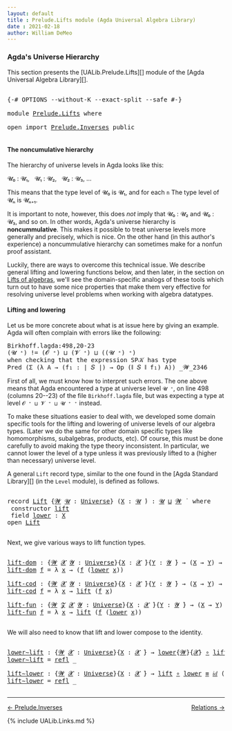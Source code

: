 ```yaml
---
layout: default
title : Prelude.Lifts module (Agda Universal Algebra Library)
date : 2021-02-18
author: William DeMeo
---
```


### <a id="agdas-universe-hierarchy">Agda's Universe Hierarchy</a>

This section presents the [UALib.Prelude.Lifts][] module of the [Agda Universal Algebra Library][].

<pre class="Agda">

<a id="311" class="Symbol">{-#</a> <a id="315" class="Keyword">OPTIONS</a> <a id="323" class="Pragma">--without-K</a> <a id="335" class="Pragma">--exact-split</a> <a id="349" class="Pragma">--safe</a> <a id="356" class="Symbol">#-}</a>

<a id="361" class="Keyword">module</a> <a id="368" href="Prelude.Lifts.html" class="Module">Prelude.Lifts</a> <a id="382" class="Keyword">where</a>

<a id="389" class="Keyword">open</a> <a id="394" class="Keyword">import</a> <a id="401" href="Prelude.Inverses.html" class="Module">Prelude.Inverses</a> <a id="418" class="Keyword">public</a>

</pre>

#### The noncumulative hierarchy

The hierarchy of universe levels in Agda looks like this:

𝓤₀ : 𝓤₁, &nbsp; 𝓤₁ : 𝓤₂, &nbsp; 𝓤₂ : 𝓤₃, …

This means that the type level of 𝓤₀ is 𝓤₁, and for each `n` The type level of 𝓤ₙ is 𝓤ₙ₊₁.

It is important to note, however, this does *not* imply that 𝓤₀ : 𝓤₂ and 𝓤₀ : 𝓤₃, and so on.  In other words, Agda's universe hierarchy is **noncummulative**.  This makes it possible to treat universe levels more generally and precisely, which is nice. On the other hand (in this author's experience) a noncummulative hierarchy can sometimes make for a nonfun proof assistant.

Luckily, there are ways to overcome this technical issue. We describe general lifting and lowering functions below, and then later, in the section on [Lifts of algebras](https://ualib.gitlab.io/Algebras.Algebras.html#lifts-of-algebras), we'll see the domain-specific analogs of these tools which turn out to have some nice properties that make them very effective for resolving universe level problems when working with algebra datatypes.

#### Lifting and lowering

Let us be more concrete about what is at issue here by giving an example. Agda will often complain with errors like the following:

<samp>
Birkhoff.lagda:498,20-23 <br>
(𝓤 ⁺) != (𝓞 ⁺) ⊔ (𝓥 ⁺) ⊔ ((𝓤 ⁺) ⁺) <br>
when checking that the expression SP𝒦 has type <br>
Pred (Σ (λ A → (f₁ : ∣ 𝑆 ∣) → Op (∥ 𝑆 ∥ f₁) A)) _𝓦_2346 <br>
</samp>

First of all, we must know how to interpret such errors. The one above means that Agda encountered a type at universe level `𝓤 ⁺`, on line 498 (columns 20--23) of the file `Birkhoff.lagda` file, but was expecting a type at level `𝓞 ⁺ ⊔ 𝓥 ⁺ ⊔ 𝓤 ⁺ ⁺` instead.

To make these situations easier to deal with, we developed some domain specific tools for the lifting and lowering of universe levels of our algebra types. (Later we do the same for other domain specific types like homomorphisms, subalgebras, products, etc).  Of course, this must be done carefully to avoid making the type theory inconsistent.  In particular, we cannot lower the level of a type unless it was previously lifted to a (higher than necessary) universe level.

A general `Lift` record type, similar to the one found in the [Agda Standard Library][] (in the `Level` module), is defined as follows.

<pre class="Agda">

<a id="2728" class="Keyword">record</a> <a id="Lift"></a><a id="2735" href="Prelude.Lifts.html#2735" class="Record">Lift</a> <a id="2740" class="Symbol">{</a><a id="2741" href="Prelude.Lifts.html#2741" class="Bound">𝓦</a> <a id="2743" href="Prelude.Lifts.html#2743" class="Bound">𝓤</a> <a id="2745" class="Symbol">:</a> <a id="2747" href="Agda.Primitive.html#423" class="Postulate">Universe</a><a id="2755" class="Symbol">}</a> <a id="2757" class="Symbol">(</a><a id="2758" href="Prelude.Lifts.html#2758" class="Bound">X</a> <a id="2760" class="Symbol">:</a> <a id="2762" href="Prelude.Lifts.html#2743" class="Bound">𝓤</a> <a id="2764" href="Universes.html#403" class="Function Operator">̇</a><a id="2765" class="Symbol">)</a> <a id="2767" class="Symbol">:</a> <a id="2769" href="Prelude.Lifts.html#2743" class="Bound">𝓤</a> <a id="2771" href="Agda.Primitive.html#636" class="Primitive Operator">⊔</a> <a id="2773" href="Prelude.Lifts.html#2741" class="Bound">𝓦</a> <a id="2775" href="Universes.html#403" class="Function Operator">̇</a>  <a id="2778" class="Keyword">where</a>
 <a id="2785" class="Keyword">constructor</a> <a id="lift"></a><a id="2797" href="Prelude.Lifts.html#2797" class="InductiveConstructor">lift</a>
 <a id="2803" class="Keyword">field</a> <a id="Lift.lower"></a><a id="2809" href="Prelude.Lifts.html#2809" class="Field">lower</a> <a id="2815" class="Symbol">:</a> <a id="2817" href="Prelude.Lifts.html#2758" class="Bound">X</a>
<a id="2819" class="Keyword">open</a> <a id="2824" href="Prelude.Lifts.html#2735" class="Module">Lift</a>

</pre>

Next, we give various ways to lift function types.

<pre class="Agda">

<a id="lift-dom"></a><a id="2908" href="Prelude.Lifts.html#2908" class="Function">lift-dom</a> <a id="2917" class="Symbol">:</a> <a id="2919" class="Symbol">{</a><a id="2920" href="Prelude.Lifts.html#2920" class="Bound">𝓦</a> <a id="2922" href="Prelude.Lifts.html#2922" class="Bound">𝓧</a> <a id="2924" href="Prelude.Lifts.html#2924" class="Bound">𝓨</a> <a id="2926" class="Symbol">:</a> <a id="2928" href="Agda.Primitive.html#423" class="Postulate">Universe</a><a id="2936" class="Symbol">}{</a><a id="2938" href="Prelude.Lifts.html#2938" class="Bound">X</a> <a id="2940" class="Symbol">:</a> <a id="2942" href="Prelude.Lifts.html#2922" class="Bound">𝓧</a> <a id="2944" href="Universes.html#403" class="Function Operator">̇</a><a id="2945" class="Symbol">}{</a><a id="2947" href="Prelude.Lifts.html#2947" class="Bound">Y</a> <a id="2949" class="Symbol">:</a> <a id="2951" href="Prelude.Lifts.html#2924" class="Bound">𝓨</a> <a id="2953" href="Universes.html#403" class="Function Operator">̇</a><a id="2954" class="Symbol">}</a> <a id="2956" class="Symbol">→</a> <a id="2958" class="Symbol">(</a><a id="2959" href="Prelude.Lifts.html#2938" class="Bound">X</a> <a id="2961" class="Symbol">→</a> <a id="2963" href="Prelude.Lifts.html#2947" class="Bound">Y</a><a id="2964" class="Symbol">)</a> <a id="2966" class="Symbol">→</a> <a id="2968" class="Symbol">(</a><a id="2969" href="Prelude.Lifts.html#2735" class="Record">Lift</a><a id="2973" class="Symbol">{</a><a id="2974" href="Prelude.Lifts.html#2920" class="Bound">𝓦</a><a id="2975" class="Symbol">}{</a><a id="2977" href="Prelude.Lifts.html#2922" class="Bound">𝓧</a><a id="2978" class="Symbol">}</a> <a id="2980" href="Prelude.Lifts.html#2938" class="Bound">X</a> <a id="2982" class="Symbol">→</a> <a id="2984" href="Prelude.Lifts.html#2947" class="Bound">Y</a><a id="2985" class="Symbol">)</a>
<a id="2987" href="Prelude.Lifts.html#2908" class="Function">lift-dom</a> <a id="2996" href="Prelude.Lifts.html#2996" class="Bound">f</a> <a id="2998" class="Symbol">=</a> <a id="3000" class="Symbol">λ</a> <a id="3002" href="Prelude.Lifts.html#3002" class="Bound">x</a> <a id="3004" class="Symbol">→</a> <a id="3006" class="Symbol">(</a><a id="3007" href="Prelude.Lifts.html#2996" class="Bound">f</a> <a id="3009" class="Symbol">(</a><a id="3010" href="Prelude.Lifts.html#2809" class="Field">lower</a> <a id="3016" href="Prelude.Lifts.html#3002" class="Bound">x</a><a id="3017" class="Symbol">))</a>

<a id="lift-cod"></a><a id="3021" href="Prelude.Lifts.html#3021" class="Function">lift-cod</a> <a id="3030" class="Symbol">:</a> <a id="3032" class="Symbol">{</a><a id="3033" href="Prelude.Lifts.html#3033" class="Bound">𝓦</a> <a id="3035" href="Prelude.Lifts.html#3035" class="Bound">𝓧</a> <a id="3037" href="Prelude.Lifts.html#3037" class="Bound">𝓨</a> <a id="3039" class="Symbol">:</a> <a id="3041" href="Agda.Primitive.html#423" class="Postulate">Universe</a><a id="3049" class="Symbol">}{</a><a id="3051" href="Prelude.Lifts.html#3051" class="Bound">X</a> <a id="3053" class="Symbol">:</a> <a id="3055" href="Prelude.Lifts.html#3035" class="Bound">𝓧</a> <a id="3057" href="Universes.html#403" class="Function Operator">̇</a><a id="3058" class="Symbol">}{</a><a id="3060" href="Prelude.Lifts.html#3060" class="Bound">Y</a> <a id="3062" class="Symbol">:</a> <a id="3064" href="Prelude.Lifts.html#3037" class="Bound">𝓨</a> <a id="3066" href="Universes.html#403" class="Function Operator">̇</a><a id="3067" class="Symbol">}</a> <a id="3069" class="Symbol">→</a> <a id="3071" class="Symbol">(</a><a id="3072" href="Prelude.Lifts.html#3051" class="Bound">X</a> <a id="3074" class="Symbol">→</a> <a id="3076" href="Prelude.Lifts.html#3060" class="Bound">Y</a><a id="3077" class="Symbol">)</a> <a id="3079" class="Symbol">→</a> <a id="3081" class="Symbol">(</a><a id="3082" href="Prelude.Lifts.html#3051" class="Bound">X</a> <a id="3084" class="Symbol">→</a> <a id="3086" href="Prelude.Lifts.html#2735" class="Record">Lift</a><a id="3090" class="Symbol">{</a><a id="3091" href="Prelude.Lifts.html#3033" class="Bound">𝓦</a><a id="3092" class="Symbol">}{</a><a id="3094" href="Prelude.Lifts.html#3037" class="Bound">𝓨</a><a id="3095" class="Symbol">}</a> <a id="3097" href="Prelude.Lifts.html#3060" class="Bound">Y</a><a id="3098" class="Symbol">)</a>
<a id="3100" href="Prelude.Lifts.html#3021" class="Function">lift-cod</a> <a id="3109" href="Prelude.Lifts.html#3109" class="Bound">f</a> <a id="3111" class="Symbol">=</a> <a id="3113" class="Symbol">λ</a> <a id="3115" href="Prelude.Lifts.html#3115" class="Bound">x</a> <a id="3117" class="Symbol">→</a> <a id="3119" href="Prelude.Lifts.html#2797" class="InductiveConstructor">lift</a> <a id="3124" class="Symbol">(</a><a id="3125" href="Prelude.Lifts.html#3109" class="Bound">f</a> <a id="3127" href="Prelude.Lifts.html#3115" class="Bound">x</a><a id="3128" class="Symbol">)</a>

<a id="lift-fun"></a><a id="3131" href="Prelude.Lifts.html#3131" class="Function">lift-fun</a> <a id="3140" class="Symbol">:</a> <a id="3142" class="Symbol">{</a><a id="3143" href="Prelude.Lifts.html#3143" class="Bound">𝓦</a> <a id="3145" href="Prelude.Lifts.html#3145" class="Bound">𝓩</a> <a id="3147" href="Prelude.Lifts.html#3147" class="Bound">𝓧</a> <a id="3149" href="Prelude.Lifts.html#3149" class="Bound">𝓨</a> <a id="3151" class="Symbol">:</a> <a id="3153" href="Agda.Primitive.html#423" class="Postulate">Universe</a><a id="3161" class="Symbol">}{</a><a id="3163" href="Prelude.Lifts.html#3163" class="Bound">X</a> <a id="3165" class="Symbol">:</a> <a id="3167" href="Prelude.Lifts.html#3147" class="Bound">𝓧</a> <a id="3169" href="Universes.html#403" class="Function Operator">̇</a><a id="3170" class="Symbol">}{</a><a id="3172" href="Prelude.Lifts.html#3172" class="Bound">Y</a> <a id="3174" class="Symbol">:</a> <a id="3176" href="Prelude.Lifts.html#3149" class="Bound">𝓨</a> <a id="3178" href="Universes.html#403" class="Function Operator">̇</a><a id="3179" class="Symbol">}</a> <a id="3181" class="Symbol">→</a> <a id="3183" class="Symbol">(</a><a id="3184" href="Prelude.Lifts.html#3163" class="Bound">X</a> <a id="3186" class="Symbol">→</a> <a id="3188" href="Prelude.Lifts.html#3172" class="Bound">Y</a><a id="3189" class="Symbol">)</a> <a id="3191" class="Symbol">→</a> <a id="3193" class="Symbol">(</a><a id="3194" href="Prelude.Lifts.html#2735" class="Record">Lift</a><a id="3198" class="Symbol">{</a><a id="3199" href="Prelude.Lifts.html#3143" class="Bound">𝓦</a><a id="3200" class="Symbol">}{</a><a id="3202" href="Prelude.Lifts.html#3147" class="Bound">𝓧</a><a id="3203" class="Symbol">}</a> <a id="3205" href="Prelude.Lifts.html#3163" class="Bound">X</a> <a id="3207" class="Symbol">→</a> <a id="3209" href="Prelude.Lifts.html#2735" class="Record">Lift</a><a id="3213" class="Symbol">{</a><a id="3214" href="Prelude.Lifts.html#3145" class="Bound">𝓩</a><a id="3215" class="Symbol">}{</a><a id="3217" href="Prelude.Lifts.html#3149" class="Bound">𝓨</a><a id="3218" class="Symbol">}</a> <a id="3220" href="Prelude.Lifts.html#3172" class="Bound">Y</a><a id="3221" class="Symbol">)</a>
<a id="3223" href="Prelude.Lifts.html#3131" class="Function">lift-fun</a> <a id="3232" href="Prelude.Lifts.html#3232" class="Bound">f</a> <a id="3234" class="Symbol">=</a> <a id="3236" class="Symbol">λ</a> <a id="3238" href="Prelude.Lifts.html#3238" class="Bound">x</a> <a id="3240" class="Symbol">→</a> <a id="3242" href="Prelude.Lifts.html#2797" class="InductiveConstructor">lift</a> <a id="3247" class="Symbol">(</a><a id="3248" href="Prelude.Lifts.html#3232" class="Bound">f</a> <a id="3250" class="Symbol">(</a><a id="3251" href="Prelude.Lifts.html#2809" class="Field">lower</a> <a id="3257" href="Prelude.Lifts.html#3238" class="Bound">x</a><a id="3258" class="Symbol">))</a>

</pre>

We will also need to know that lift and lower compose to the identity.

<pre class="Agda">

<a id="lower∼lift"></a><a id="3360" href="Prelude.Lifts.html#3360" class="Function">lower∼lift</a> <a id="3371" class="Symbol">:</a> <a id="3373" class="Symbol">{</a><a id="3374" href="Prelude.Lifts.html#3374" class="Bound">𝓦</a> <a id="3376" href="Prelude.Lifts.html#3376" class="Bound">𝓧</a> <a id="3378" class="Symbol">:</a> <a id="3380" href="Agda.Primitive.html#423" class="Postulate">Universe</a><a id="3388" class="Symbol">}{</a><a id="3390" href="Prelude.Lifts.html#3390" class="Bound">X</a> <a id="3392" class="Symbol">:</a> <a id="3394" href="Prelude.Lifts.html#3376" class="Bound">𝓧</a> <a id="3396" href="Universes.html#403" class="Function Operator">̇</a><a id="3397" class="Symbol">}</a> <a id="3399" class="Symbol">→</a> <a id="3401" href="Prelude.Lifts.html#2809" class="Field">lower</a><a id="3406" class="Symbol">{</a><a id="3407" href="Prelude.Lifts.html#3374" class="Bound">𝓦</a><a id="3408" class="Symbol">}{</a><a id="3410" href="Prelude.Lifts.html#3376" class="Bound">𝓧</a><a id="3411" class="Symbol">}</a> <a id="3413" href="MGS-MLTT.html#3813" class="Function Operator">∘</a> <a id="3415" href="Prelude.Lifts.html#2797" class="InductiveConstructor">lift</a> <a id="3420" href="Prelude.Equality.html#1231" class="Datatype Operator">≡</a> <a id="3422" href="MGS-MLTT.html#3778" class="Function">𝑖𝑑</a> <a id="3425" href="Prelude.Lifts.html#3390" class="Bound">X</a>
<a id="3427" href="Prelude.Lifts.html#3360" class="Function">lower∼lift</a> <a id="3438" class="Symbol">=</a> <a id="3440" href="Prelude.Equality.html#1413" class="InductiveConstructor">refl</a> <a id="3445" class="Symbol">_</a>

<a id="lift∼lower"></a><a id="3448" href="Prelude.Lifts.html#3448" class="Function">lift∼lower</a> <a id="3459" class="Symbol">:</a> <a id="3461" class="Symbol">{</a><a id="3462" href="Prelude.Lifts.html#3462" class="Bound">𝓦</a> <a id="3464" href="Prelude.Lifts.html#3464" class="Bound">𝓧</a> <a id="3466" class="Symbol">:</a> <a id="3468" href="Agda.Primitive.html#423" class="Postulate">Universe</a><a id="3476" class="Symbol">}{</a><a id="3478" href="Prelude.Lifts.html#3478" class="Bound">X</a> <a id="3480" class="Symbol">:</a> <a id="3482" href="Prelude.Lifts.html#3464" class="Bound">𝓧</a> <a id="3484" href="Universes.html#403" class="Function Operator">̇</a><a id="3485" class="Symbol">}</a> <a id="3487" class="Symbol">→</a> <a id="3489" href="Prelude.Lifts.html#2797" class="InductiveConstructor">lift</a> <a id="3494" href="MGS-MLTT.html#3813" class="Function Operator">∘</a> <a id="3496" href="Prelude.Lifts.html#2809" class="Field">lower</a> <a id="3502" href="Prelude.Equality.html#1231" class="Datatype Operator">≡</a> <a id="3504" href="MGS-MLTT.html#3778" class="Function">𝑖𝑑</a> <a id="3507" class="Symbol">(</a><a id="3508" href="Prelude.Lifts.html#2735" class="Record">Lift</a><a id="3512" class="Symbol">{</a><a id="3513" href="Prelude.Lifts.html#3462" class="Bound">𝓦</a><a id="3514" class="Symbol">}{</a><a id="3516" href="Prelude.Lifts.html#3464" class="Bound">𝓧</a><a id="3517" class="Symbol">}</a> <a id="3519" href="Prelude.Lifts.html#3478" class="Bound">X</a><a id="3520" class="Symbol">)</a>
<a id="3522" href="Prelude.Lifts.html#3448" class="Function">lift∼lower</a> <a id="3533" class="Symbol">=</a> <a id="3535" href="Prelude.Equality.html#1413" class="InductiveConstructor">refl</a> <a id="3540" class="Symbol">_</a>

</pre>


---------------

[← Prelude.Inverses](Prelude.Inverses.html)
<span style="float:right;">[Relations →](Relations.html)</span>

{% include UALib.Links.md %}
